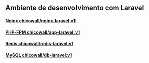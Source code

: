 ## Ambiente de desenvolvimento com Laravel
#### [Nginx chicowall/nginx-laravel:v1](https://cloud.docker.com/repository/docker/chicowall/nginx-laravel)

#### [PHP-FPM chicowall/app-laravel:v1](hhttps://cloud.docker.com/repository/docker/chicowall/laravel)

#### [Redis chicowall/redis-laravel:v1](https://cloud.docker.com/repository/docker/chicowall/redis-laravel)
#### [MySQL chicowall/db-laravel:v1](https://cloud.docker.com/repository/docker/chicowall/db-laravel)
